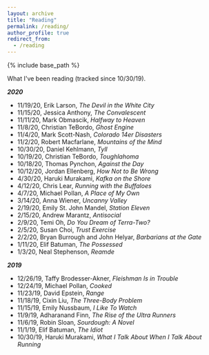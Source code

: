 ```yaml
---
layout: archive
title: "Reading"
permalink: /reading/
author_profile: true
redirect_from:
  - /reading
---
```


{% include base_path %}


What I've been reading (tracked since 10/30/19).



***2020***

- 11/19/20, Erik Larson, *The Devil in the White City*
- 11/15/20, Jessica Anthony, *The Convalescent*
- 11/11/20, Mark Obmascik, *Halfway to Heaven*
- 11/8/20, Christian TeBordo, *Ghost Engine*
- 11/4/20, Mark Scott-Nash, *Colorado 14er Disasters*
- 11/2/20, Robert Macfarlane, *Mountains of the Mind*
- 10/30/20, Daniel Kehlmann, *Tyll*
- 10/19/20, Christian TeBordo, *Toughlahoma*
- 10/18/20, Thomas Pynchon, *Against the Day*
- 10/12/20, Jordan Ellenberg, *How Not to Be Wrong*
- 4/30/20, Haruki Murakami, *Kafka on the Shore*
- 4/12/20, Chris Lear, *Running with the Buffaloes*
- 4/7/20, Michael Pollan, *A Place of My Own*
- 3/14/20, Anna Wiener, *Uncanny Valley*
- 2/19/20, Emily St. John Mandel, *Station Eleven*
- 2/15/20, Andrew Marantz, *Antisocial*
- 2/9/20, Temi Oh, *Do You Dream of Terra-Two?*
- 2/5/20, Susan Choi, *Trust Exercise*
- 2/2/20, Bryan Burrough and John Helyar, *Barbarians at the Gate*
- 1/11/20, Elif Batuman, *The Possessed*
- 1/3/20, Neal Stephenson, *Reamde*

***2019***

- 12/26/19, Taffy Brodesser-Akner, *Fleishman Is in Trouble*
- 12/24/19, Michael Pollan, *Cooked*
- 11/23/19, David Epstein, *Range*
- 11/18/19, Cixin Liu, *The Three-Body Problem*
- 11/15/19, Emily Nussbaum, *I Like To Watch*
- 11/9/19, Adharanand Finn, *The Rise of the Ultra Runners*
- 11/6/19, Robin Sloan, *Sourdough: A Novel*
- 11/1/19, Elif Batuman, *The Idiot*
- 10/30/19, Haruki Murakami, *What I Talk About When I Talk About Running*
